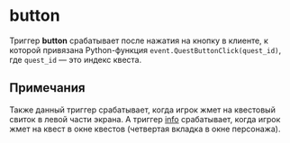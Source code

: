# button
Триггер **button** срабатывает после нажатия на кнопку в клиенте, к которой привязана Python-функция `event.QuestButtonClick(quest_id)`, где `quest_id` &mdash; это индекс квеста.

## Примечания
Также данный триггер срабатывает, когда игрок жмет на квестовый свиток в левой части экрана. А триггер [info](../_triggers/info.md) срабатывает, когда игрок жмет на квест в окне квестов (четвертая вкладка в окне персонажа).